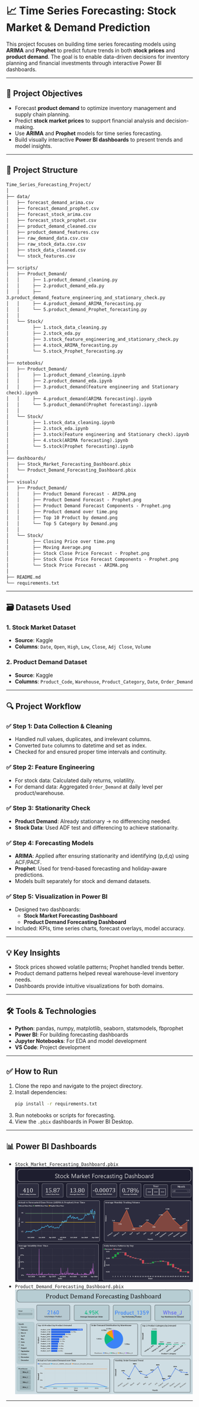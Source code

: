 
# 📈 Time Series Forecasting: Stock Market & Demand Prediction

This project focuses on building time series forecasting models using **ARIMA** and **Prophet** to predict future trends in both **stock prices** and **product demand**. The goal is to enable data-driven decisions for inventory planning and financial investments through interactive Power BI dashboards.

---

## 📌 Project Objectives

- Forecast **product demand** to optimize inventory management and supply chain planning.
- Predict **stock market prices** to support financial analysis and decision-making.
- Use **ARIMA** and **Prophet** models for time series forecasting.
- Build visually interactive **Power BI dashboards** to present trends and model insights.

---


## 📁 Project Structure

```
Time_Series_Forecasting_Project/
│
├── data/
│   ├── forecast_demand_arima.csv  
│   ├── forecast_demand_prophet.csv
│   ├── forecast_stock_arima.csv
│   ├── forecast_stock_prophet.csv  
│   ├── product_demand_cleaned.csv
│   ├── product_demand_features.csv
│   ├── raw_demand_data.csv.csv
│   ├── raw_stock_data.csv.csv
│   ├── stock_data_cleaned.csv
│   └── stock_features.csv
│
├── scripts/
│   ├── Product_Demand/
│   │     ├── 1.product_demand_cleaning.py
│   │     ├── 2.product_demand_eda.py
│   │     ├── 3.product_demand_feature_engineering_and_stationary_check.py
│   │     ├── 4.product_demand_ARIMA_forecasting.py
│   │     └── 5.product_demand_Prophet_forecasting.py
│   │     
│   └── Stock/
│         ├── 1.stock_data_cleaning.py 
│         ├── 2.stock_eda.py
│         ├── 3.stock_feature_engineering_and_stationary_check.py
│         ├── 4.stock_ARIMA_forecasting.py
│         └── 5.stock_Prophet_forecasting.py
│
├── notebooks/
│   ├── Product_Demand/
│   │     ├── 1.product_demand_cleaning.ipynb
│   │     ├── 2.product_demand_eda.ipynb
│   │     ├── 3.product_demand(Feature engineering and Stationary check).ipynb
│   │     ├── 4.product_demand(ARIMA forecasting).ipynb
│   │     └── 5.product_demand(Prophet forecasting).ipynb
│   │     
│   └── Stock/
│         ├── 1.stock_data_cleaning.ipynb 
│         ├── 2.stock_eda.ipynb
│         ├── 3.stock(Feature engineering and Stationary check).ipynb
│         ├── 4.stock(ARIMA forecasting).ipynb
│         └── 5.stock(Prophet forecasting).ipynb
│
├── dashboards/
│   ├── Stock_Market_Forecasting_Dashboard.pbix
│   └── Product_Demand_Forecasting_Dashboard.pbix
│
├── visuals/
│   ├── Product_Demand/
│   │     ├── Product Demand Forecast - ARIMA.png
│   │     ├── Product Demand Forecast - Prophet.png
│   │     ├── Product Demand Forecast Components - Prophet.png
│   │     ├── Product demand over time.png
│   │     ├── Top 10 Product by demand.png
│   │     └── Top 5 Category by Demand.png
│   │     
│   └── Stock/
│         ├── Closing Price over time.png 
│         ├── Moving Average.png
│         ├── Stock Close Price Forecast - Prophet.png
│         ├── Stock Close Price Forecast Components - Prophet.png
│         └── Stock Price Forecast - ARIMA.png
│
├── README.md
└── requirements.txt
```

---

## 🗃️ Datasets Used

### 1. Stock Market Dataset
- **Source**: Kaggle
- **Columns**: `Date`, `Open`, `High`, `Low`, `Close`, `Adj Close`, `Volume`

### 2. Product Demand Dataset
- **Source**: Kaggle
- **Columns**: `Product_Code`, `Warehouse`, `Product_Category`, `Date`, `Order_Demand`

---

## 🔍 Project Workflow

### ✅ Step 1: Data Collection & Cleaning
- Handled null values, duplicates, and irrelevant columns.
- Converted `Date` columns to datetime and set as index.
- Checked for and ensured proper time intervals and continuity.

### ✅ Step 2: Feature Engineering
- For stock data: Calculated daily returns, volatility.
- For demand data: Aggregated `Order_Demand` at daily level per product/warehouse.

### ✅ Step 3: Stationarity Check
- **Product Demand**: Already stationary → no differencing needed.
- **Stock Data**: Used ADF test and differencing to achieve stationarity.

### ✅ Step 4: Forecasting Models
- **ARIMA**: Applied after ensuring stationarity and identifying (p,d,q) using ACF/PACF.
- **Prophet**: Used for trend-based forecasting and holiday-aware predictions.
- Models built separately for stock and demand datasets.

### ✅ Step 5: Visualization in Power BI
- Designed two dashboards:
  - **Stock Market Forecasting Dashboard**
  - **Product Demand Forecasting Dashboard**
- Included: KPIs, time series charts, forecast overlays, model accuracy.

---

## 💡 Key Insights

- Stock prices showed volatile patterns; Prophet handled trends better.
- Product demand patterns helped reveal warehouse-level inventory needs.
- Dashboards provide intuitive visualizations for both domains.

---

## 🛠️ Tools & Technologies

- **Python**: pandas, numpy, matplotlib, seaborn, statsmodels, fbprophet
- **Power BI**: For building forecasting dashboards
- **Jupyter Notebooks**: For EDA and model development
- **VS Code**: Project development

---

## ✅ How to Run

1. Clone the repo and navigate to the project directory.
2. Install dependencies:
   ```bash
   pip install -r requirements.txt
   ```
3. Run notebooks or scripts for forecasting.
4. View the `.pbix` dashboards in Power BI Desktop.

---

## 📊 Power BI Dashboards

- `Stock_Market_Forecasting_Dashboard.pbix`
 ![Stock Market Forecasting Dashboard](<dashboard/Stock_Market_Forecasting_Dashboard.png>)
- `Product_Demand_Forecasting_Dashboard.pbix`
 ![Product Demand Forecasting Dashboard](<dashboard/Product_Demand_Forecasting_Dashboard.png>)
---




